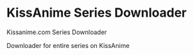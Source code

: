 # KissAnime Series Downloader
Kissanime.com Series Downloader

Downloader for entire series on KissAnime
